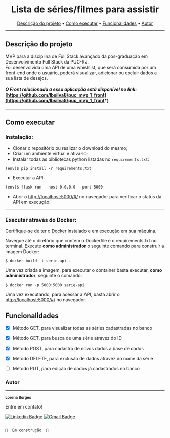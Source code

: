 <h1 align="center">Lista de séries/filmes para assistir</h1>

<p align="center">
 <a href="#descricao">Descrição do projeto</a> •
 <a href="#executar">Como executar</a> • 
 <a href="#funcionalidades">Funcionalidades</a> • 
 <a href="#autor">Autor</a>
</p>

---

##  Descrição do projeto

<p> MVP para a disciplina de Full Stack avançado da pós-graduação em Desenvolvimento Full Stack da PUC-RJ. <br>
Foi desenvolvida uma API de uma whishlist, que será consumida por um front-end onde o usuário, poderá visualizar, adicionar ou excluir dados a sua lista de desejos. </p> 

#### *O Front relacionada a essa aplicação está disponível no link:* [https://github.com/lbsilva8/puc_mvp_1_front](https://github.com/lbsilva8/puc_mvp_1_front*)
---

## Como executar

### Instalação:
- Clonar o repositório ou realizar o download do mesmo;
- Criar um ambiente virtual e ativa-lo;
- Instalar todas as bibliotecas python listadas no `requirements.txt`:

```
(env)$ pip install -r requirements.txt
```
- Executar a API:

```
(env)$ flask run --host 0.0.0.0 --port 5000
```

- Abrir o [http://localhost:5000/#/](http://localhost:5000/#/) no navegador para verificar o status da API em execução.

---

### Executar através do Docker:

Certifique-se de ter o [Docker](https://docs.docker.com/engine/install/) instalado e em execução em sua máquina.

Navegue até o diretório que contém o Dockerfile e o requirements.txt no terminal.
Execute **como administrador** o seguinte comando para construir a imagem Docker:

```
$ docker build -t serie-api .
```

Uma vez criada a imagem, para executar o container basta executar, **como administrador**, seguinte o comando:

```
$ docker run -p 5000:5000 serie-api
```

Uma vez executando, para acessar a API, basta abrir o [http://localhost:5000/#/](http://localhost:5000/#/) no navegador.


## Funcionalidades

- [x] Método GET, para visualizar todas as séries cadastradas no banco
- [x] Método GET, para busca de uma série atravez do ID
- [x] Método POST, para cadastro de novos dados a base de dados
- [x] Método DELETE, para exclusão de dados atravez do nome da série
- [ ] Método PUT, para edição de dados já cadastrados no banco


### Autor
---

<a>
 <sub><b>Lorena Borges</b></sub></a>


Entre em contato!

[![Linkedin Badge](https://img.shields.io/badge/-Lorena-blue?style=flat-square&logo=Linkedin&logoColor=white&link=https://www.linkedin.com/in/lorenadasilvaborges/)](https://www.linkedin.com/in/lorenadasilvaborges/) 
[![Gmail Badge](https://img.shields.io/badge/-sborges.lorena@gmail.com-c14438?style=flat-square&logo=Gmail&logoColor=white&link=mailto:sborges.lorena@gmail.com)](mailto:sborges.lorena@gmail.com)


                                                                                          🚧  Em construção  🚧